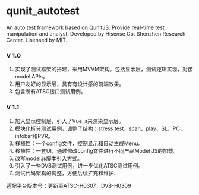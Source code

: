 # qunit_autotest
An auto test framework based on QunitJS. Provide real-time test manipulation and analyst.
Developed by Hisense Co. Shenzhen Research Center. Lisensed by MIT.

### V 1.0
1. 实现了测试框架的搭建，采用MVVM架构。包括显示层，测试逻辑实现，对接model APIs。
2. 用户友好的显示层，具有有设计感的前端效果。
3. 包含所有ATSC接口测试用例。

### V 1.1
1. 加入显示控制层，引入了Vue.js来渲染显示层。
2. 模块化拆分测试用例，调整了结构：stress test、scan、play、SL、PC、infobar和PVR。
3. 移植性：一个config文件，控制显示和自动生成Menu。
4. 移植性：一套UI，通过修改config文件进行不同产品Model JS的加载。
5. 改写model.js脚本引入方式。
6. 引入了一些DVB测试用例，进一步优化ATSC测试用例。
7. 测试代码架构的调整，方便后续扩充和维护.


适配平台版本号：更新至ATSC-H0307，DVB-H0309